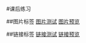 #课后练习

##图片标签
[图片测试](img.html)  [图片预览](http://Ysidm.github.io/img.html)

##链接标签
[链接测试](link.html)  [链接预览](https://Ysidm.github.io/link.html)

